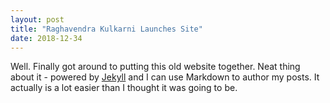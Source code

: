 ```yaml
---
layout: post
title: "Raghavendra Kulkarni Launches Site"
date: 2018-12-34
---
```


Well. Finally got around to putting this old website together. Neat thing about it - powered by [Jekyll](http://jekyllrb.com) and I can use Markdown to author my posts. It actually is a lot easier than I thought it was going to be.
